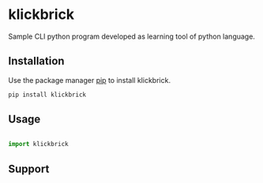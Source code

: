 # klickbrick

Sample CLI python program developed as learning tool
of python language.

## Installation

Use the package manager [pip](https://pip.pypa.io/en/stable/) to install klickbrick.

```bash
pip install klickbrick
```

## Usage

```python

import klickbrick

```

## Support


